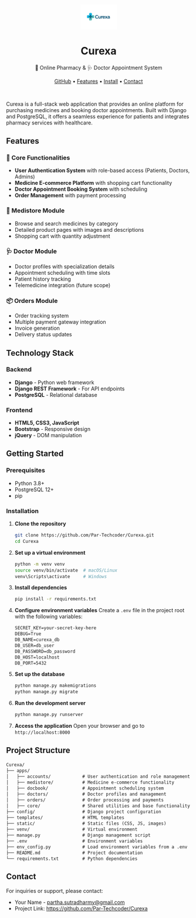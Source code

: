 <p align="center">
  <img src="static/images/curexa_logo.jpg" alt="Curexa Logo" width="100"/>
</p>

<h1 align="center">Curexa</h1>
<p align="center">💊 Online Pharmacy & 🩺 Doctor Appointment System</p>
<p align="center">
  <a href="https://github.com/Par-Techcoder/Curexa">GitHub</a> • 
  <a href="#features">Features</a> • 
  <a href="#getting-started">Install</a> • 
  <a href="#contact">Contact</a>
</p>

<br>

Curexa is a full-stack web application that provides an online platform for purchasing medicines and booking doctor appointments. Built with Django and PostgreSQL, it offers a seamless experience for patients and integrates pharmacy services with healthcare.

## Features

### 🏥 Core Functionalities
- **User Authentication System** with role-based access (Patients, Doctors, Admins)
- **Medicine E-commerce Platform** with shopping cart functionality
- **Doctor Appointment Booking System** with scheduling
- **Order Management** with payment processing

### 💊 Medistore Module
- Browse and search medicines by category
- Detailed product pages with images and descriptions
- Shopping cart with quantity adjustment

### 🩺 Doctor Module
- Doctor profiles with specialization details
- Appointment scheduling with time slots
- Patient history tracking
- Telemedicine integration (future scope)

### 📦 Orders Module
- Order tracking system
- Multiple payment gateway integration
- Invoice generation
- Delivery status updates

## Technology Stack

### Backend
- **Django** - Python web framework
- **Django REST Framework** - For API endpoints
- **PostgreSQL** - Relational database

### Frontend
- **HTML5, CSS3, JavaScript**
- **Bootstrap** - Responsive design
- **jQuery** - DOM manipulation

## Getting Started

### Prerequisites
- Python 3.8+
- PostgreSQL 12+
- pip

### Installation

1. **Clone the repository**
   ```bash
   git clone https://github.com/Par-Techcoder/Curexa.git
   cd Curexa
   ```

2. **Set up a virtual environment**
   ```bash
   python -m venv venv
   source venv/bin/activate  # macOS/Linux
   venv\Scripts\activate     # Windows   
   ```

3. **Install dependencies**
   ```bash
   pip install -r requirements.txt
   ```

4. **Configure environment variables**
   Create a `.env` file in the project root with the following variables:
   ```
   SECRET_KEY=your-secret-key-here
   DEBUG=True
   DB_NAME=curexa_db
   DB_USER=db_user
   DB_PASSWORD=db_password
   DB_HOST=localhost
   DB_PORT=5432
   ```

5. **Set up the database**
   ```bash
   python manage.py makemigrations
   python manage.py migrate
   ```

6. **Run the development server**
   ```bash
   python manage.py runserver
   ```

7. **Access the application**
   Open your browser and go to `http://localhost:8000`

## Project Structure

```
Curexa/
├── apps/
│   ├── accounts/            # User authentication and role management
│   ├── medistore/           # Medicine e-commerce functionality
│   ├── docbook/             # Appointment scheduling system
│   ├── doctors/             # Doctor profiles and management
│   ├── orders/              # Order processing and payments
│   ├── core/                # Shared utilities and base functionality
├── config/                  # Django project configuration
├── templates/               # HTML templates
├── static/                  # Static files (CSS, JS, images)
├── venv/                    # Virtual environment
├── manage.py                # Django management script
├── .env                     # Environment variables
├── env_config.py            # Load environment variables from a .env
├── README.md                # Project documentation
└── requirements.txt         # Python dependencies
```

## Contact

For inquiries or support, please contact:
- Your Name - partha.sutradharmy@gmail.com
- Project Link: https://github.com/Par-Techcoder/Curexa

<!-- ## Screenshots -->
